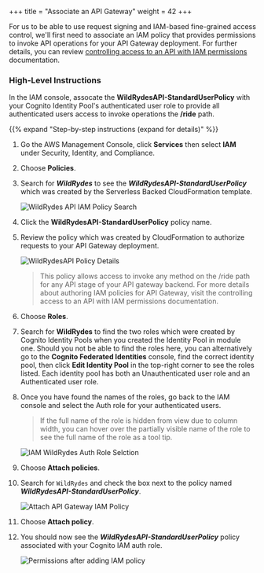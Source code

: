 +++
title = "Associate an API Gateway"
weight = 42
+++

For us to be able to use request signing and IAM-based fine-grained access control, we'll first need to associate an IAM policy that provides permissions to invoke API operations for your API Gateway deployment. For further details, you can review [controlling access to an API with IAM permissions](https://docs.aws.amazon.com/apigateway/latest/developerguide/permissions.html) documentation.

### High-Level Instructions

In the IAM console, assocate the **WildRydesAPI-StandardUserPolicy** with your Cognito Identity Pool's authenticated user role to provide all authenticated users access to invoke operations the **/ride** path.

{{% expand "Step-by-step instructions (expand for details)" %}}

1. Go the AWS Management Console, click **Services** then select **IAM** under Security, Identity, and Compliance.

1. Choose **Policies**.

1. Search for ***WildRydes*** to see the ***WildRydesAPI-StandardUserPolicy*** which was created by the Serverless Backed CloudFormation template.

    ![WildRydes API IAM Policy Search](../../images/iam-policies-wildrydesapi-search.png)

1. Click the **WildRydesAPI-StandardUserPolicy** policy name.

1. Review the policy which was created by CloudFormation to authorize requests to your API Gateway deployment.

    ![WildRydesAPI Policy Details](../../images/iam-wildrydesapi-policy-details.png)

    > This policy allows access to invoke any method on the /ride path for any API stage of your API gateway backend. For more details about authoring IAM policies for API Gateway, visit the controlling access to an API with IAM permissions documentation.

1. Choose **Roles**.

1. Search for **WildRydes** to find the two roles which were created by Cognito Identity Pools when you created the Identity Pool in module one. Should you not be able to find the roles here, you can alternatively go to the **Cognito Federated Identities** console, find the correct identity pool, then click **Edit Identity Pool** in the top-right corner to see the roles listed. Each identity pool has both an Unauthenticated user role and an Authenticated user role.

1. Once you have found the names of the roles, go back to the IAM console and select the Auth role for your authenticated users.

    > If the full name of the role is hidden from view due to column width, you can hover over the partially visible name of the role to see the full name of the role as a tool tip.

    ![IAM WildRydes Auth Role Selction](../../images/iam-wildrydes-role-selection.png)

1. Choose **Attach policies**.

1. Search for `WildRydes` and check the box next to the policy named ***WildRydesAPI-StandardUserPolicy***.

    ![Attach API Gateway IAM Policy](../../images/iam-cognito-authrole-attach-apigateway-policy.png)

1. Choose **Attach policy**.

1. You should now see the ***WildRydesAPI-StandardUserPolicy*** policy associated with your Cognito IAM auth role.

    ![Permissions after adding IAM policy](../../images/iam-cognito-authrole-permissions-after-policy-update.png)


